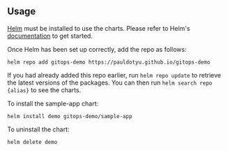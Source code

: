 ## Usage

[Helm](https://helm.sh) must be installed to use the charts.  Please refer to
Helm's [documentation](https://helm.sh/docs) to get started.

Once Helm has been set up correctly, add the repo as follows:

    helm repo add gitops-demo https://pauldotyu.github.io/gitops-demo

If you had already added this repo earlier, run `helm repo update` to retrieve
the latest versions of the packages.  You can then run `helm search repo
{alias}` to see the charts.

To install the sample-app chart:

    helm install demo gitops-demo/sample-app

To uninstall the chart:

    helm delete demo